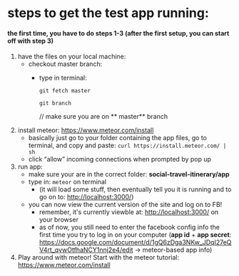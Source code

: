 steps to get the test app running:
==========

#### the first time, you have to do steps 1-3 (after the first setup, you can start off with step 3)

1. have the files on your local machine:
	* checkout master branch:
		* type in terminal: 
		
			```git fetch master```
			
			```git branch``` 
			
			// make sure you are on ** master** branch
2.  install meteor: <https://www.meteor.com/install>
	* basically just go to your folder containing the app files, go to terminal, and copy and paste:
	```curl https://install.meteor.com/ | sh```
	* click “allow” incoming connections when prompted by pop up
3. run app:
	* make sure your are in the correct folder: **social-travel-itinerary/app**
	* type in: ```meteor``` on terminal
		* (it will load some stuff, then eventually tell you it is running and to go on to: <http://localhost:3000/>)
	* you can now view the current version of the site and log on to FB!
		* remember, it's currently viewble at: <http://localhost:3000/> on your browser
		* as of now, you still need to enter the facebook config info the first time you try to log in on your computer (**app id** + **app secret**: <https://docs.google.com/document/d/1gQ6zDga3NKw_JDqI27eQV4rt_qvwOtfhaNCY1nnj2e4/edit> -> meteor-based app info)
4. Play around with meteor! Start with the meteor tutorial: <https://www.meteor.com/install>
